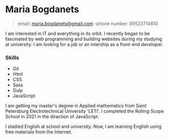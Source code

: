 # Maria Bogdanets
> email: maria.bogdanets@gmail.com
>-phone number: 89523714810

 I am interested in IT and everything in its orbit. I recently began to be fascinated by web programming and building websites during my studying at university. I am looking for a job or an intership as a front-end developer.
### Skills 
* Git
* Html
* CSS
* Sass
* Gulp
* JavaScript

I am getting my master's degree in Applied mathematics from 
Saint Petersburg Electrotechnical University 'LETI'. I completed the Rolling Scope School in 2021 in the diraction of JavaScript.

I stadied English at school and university. Now, I am learning English using free materials from the Internet.
